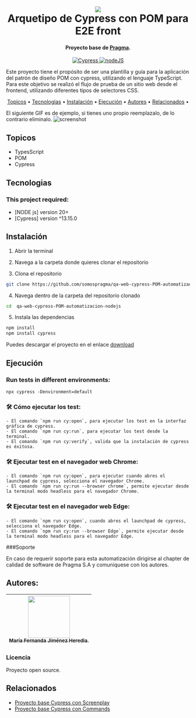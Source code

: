 <h1 align="center">
  <br>
  <a href="http://www.amitmerchant.com/electron-markdownify"><img src="https://f.hubspotusercontent20.net/hubfs/2829524/Copia%20de%20LOGOTIPO_original-2.png"></a>
  <br>
  Arquetipo de Cypress con POM para E2E front
  <br>
</h1>

<h4 align="center">Proyecto base de <a href="https://github.com/karatelabs/karate" target="_blank">Pragma</a>.</h4>

<p align="center">
  <a href="https://docs.cypress.io/app/get-started/why-cypress">
    <img src="https://img.shields.io/badge/Cypress-E2E_Testing-green" alt="Cypress">
  </a>
  <a href="https://nodejs.org/en/">
    <img src="https://img.shields.io/badge/Node_JS-Download-blue?link=https%3A%2F%2Fnodejs.org%2Fen%2F
    " alt="nodeJS">
  </a>
</p>

Este proyecto tiene el propósito de ser una plantilla y guía para la aplicación del patrón de diseño POM con cypress, utilizando el lenguaje TypeScript. Para este objetivo se realizó el flujo de prueba de un sitio web desde el frontend, utilizando diferentes tipos de selectores CSS.

<p align="center">
  <a href="#topicos">Topicos</a> •
  <a href="#tecnologias">Tecnologias</a> •
  <a href="#instalación-y-ejecución">Instalación</a> •
  <a href="#instalación-y-ejecución"> Ejecución</a> •
  <a href="#autores">Autores</a> •
  <a href="#relacionados">Relacionados</a> •
</p>

El siguiente GIF es de ejemplo, si tienes uno propio reemplazalo, de lo contrario eliminalo.
![screenshot](https://raw.githubusercontent.com/amitmerchant1990/electron-markdownify/master/app/img/markdownify.gif)

## Topicos

- TypesScript
- POM
- Cypress

## Tecnologias

### This project required:

- [NODE js] version 20+
- [Cypress] version ^13.15.0

## Instalación

1. Abrir la terminal

2. Navega a la carpeta donde quieres clonar el repositorio

3. Clona el repositorio

```bash
git clone https://github.com/somospragma/qa-web-cypress-POM-automatizacion-nodejs.git
```

4. Navega dentro de la carpeta del repositorio clonado

```bash
cd  qa-web-cypress-POM-automatizacion-nodejs
```

5. Instala las dependencias

```bash
npm install
npm install cypress
```

Puedes descargar el proyecto en el enlace [download](https://github.com/somospragma/qa-web-cypress-POM-automatizacion-nodejs)

## Ejecución

### **Run tests in different environments:**

```
npx cypress -Denvironment=default

```

### 🛠️ Cómo ejecutar los test:

```
- El comando `npm run cy:open`, para ejecutar los test en la interfaz gráfica de cypress.
- El comando `npm run cy:run`, para ejecutar los test desde la terminal.
- El comando `npm run cy:verify`, valida que la instalación de cypress es éxitosa.
```

### 🛠️ Ejecutar test en el navegador web Chrome:

```
- El comando `npm run cy:open`, para ejecutar cuando abres el launchpad de cypress, selecciona el navegador Chrome.
- El comando `npm run cy:run --browser chrome`, permite ejecutar desde la terminal modo headless para el navegador Chrome.
```

### 🛠️ Ejecutar test en el navegador web Edge:

```
- El comando `npm run cy:open`, cuando abres el launchpad de cypress, selecciona el navegador Edge.
- El comando `npm run cy:run --browser Edge`, permite ejecutar desde la terminal modo headless para el navegador Edge.
```

###Soporte

En caso de requerir soporte para esta automatización dirigirse al chapter de calidad de software de Pragma S.A y comuniquese con los autores.

## Autores:

| [<img src="https://lh3.googleusercontent.com/a-/AD_cMMSNeU-DRdaCVdZsA__CiiaMlIksLUGso-17AHT5=s240-p-k-rw-no" width=115><br><sub>María Fernanda Jiménez Heredia.</sub>](https://gitlab.com/fernanda.jimenezh) <br/> |
| :----------------------------------------------------------------------------------------------------------------------------------------------------------------------------------------------------------------: |

### Licencia

Proyecto open source.

## Relacionados

- [Proyecto base Cypress con Screenplay](https://github.com/somospragma/)
- [Proyecto base Cypress con Commands](https://github.com/somospragma/)

